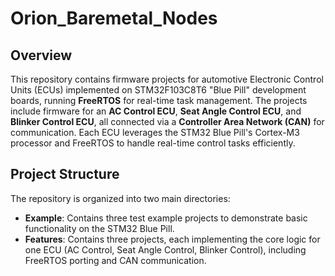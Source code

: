 # Orion_Baremetal_Nodes

## Overview
This repository contains firmware projects for automotive Electronic Control Units (ECUs) implemented on STM32F103C8T6 "Blue Pill" development boards, running **FreeRTOS** for real-time task management. The projects include firmware for an **AC Control ECU**, **Seat Angle Control ECU**, and **Blinker Control ECU**, all connected via a **Controller Area Network (CAN)** for communication. Each ECU leverages the STM32 Blue Pill's Cortex-M3 processor and FreeRTOS to handle real-time control tasks efficiently.

## Project Structure
The repository is organized into two main directories:
- **Example**: Contains three test example projects to demonstrate basic functionality on the STM32 Blue Pill.
- **Features**: Contains three projects, each implementing the core logic for one ECU (AC Control, Seat Angle Control, Blinker Control), including FreeRTOS porting and CAN communication.
